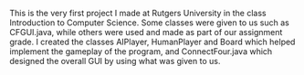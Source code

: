 This is the very first project I made at Rutgers University in the class Introduction to Computer Science. Some classes were given to us such as CFGUI.java, while others were used and made as part of our assignment grade. I created the classes AIPlayer, HumanPlayer and Board which helped implement the gameplay of the program, and ConnectFour.java which designed the overall GUI by using what was given to us.
